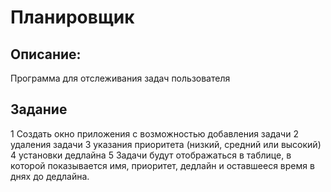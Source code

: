 # Планировщик
## Описание:
Программа для отслеживания задач пользователя
## Задание
1 Создать окно приложения с возможностью добавления задачи
2 удаления задачи
3 указания приоритета (низкий, средний или высокий)
4 установки дедлайна
5 Задачи будут отображаться в таблице, в которой показывается имя, приоритет, дедлайн и оставшееся время в днях до дедлайна.
